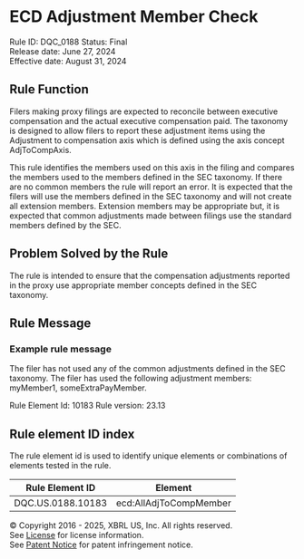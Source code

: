 # ECD Adjustment Member Check
Rule ID: DQC_0188
Status: Final  
Release date: June 27, 2024  
Effective date: August 31, 2024 
  
## Rule Function
Filers making proxy filings are expected to reconcile between executive compensation and the actual executive compensation paid.  The taxonomy is designed to allow filers to report these adjustment items using the Adjustment to compensation axis which is defined using the axis concept AdjToCompAxis.

This rule identifies the members used on this axis in the filing and compares the members used to the members defined in the SEC taxonomy.  If there are no common members the rule will report an error. It is expected that the filers will use the members defined in the SEC taxonomy and will not create all extension members.  Extension members may be appropriate but, it is expected that common adjustments made between filings use the standard members defined by the SEC.

## Problem Solved by the Rule
The rule is intended to ensure that the compensation adjustments reported in the proxy use appropriate member concepts defined in the SEC taxonomy.

## Rule Message
### Example rule message 
The filer has not used any of the common adjustments defined in the SEC taxonomy.  The filer has used the following adjustment members:
myMember1, someExtraPayMember.

Rule Element Id: 10183
Rule version: 23.13



## Rule element ID index  
The rule element id is used to identify unique elements or combinations of elements tested in the rule.

|Rule Element ID|Element|
|--- |--- |
| DQC.US.0188.10183 |ecd:AllAdjToCompMember|



© Copyright 2016 - 2025, XBRL US, Inc. All rights reserved.   
See [License](https://xbrl.us/dqc-license) for license information.  
See [Patent Notice](https://xbrl.us/dqc-patent) for patent infringement notice.  
